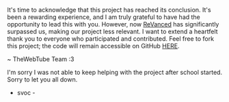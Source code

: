 It's time to acknowledge that this project has reached its conclusion. It's been a rewarding experience, and I am truly grateful to have had the opportunity to lead this with you. However, now [ReVanced](https://github.com/revanced) has significantly surpassed us, making our project less relevant. I want to extend a heartfelt thank you to everyone who participated and contributed. Feel free to fork this project; the code will remain accessible on GitHub [HERE](https://github.com/thewebtube/).

~ TheWebTube Team :3

I'm sorry I was not able to keep helping with the project after school started. Sorry to let you all down.

- svoc -
